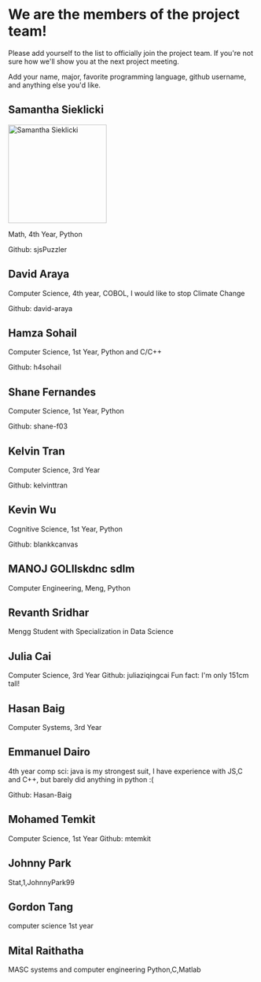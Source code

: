 # We are the members of the project team!

Please add yourself to the list to officially join the project team.
If you're not sure how we'll show you at the next project meeting.

Add your name, major, favorite programming language, github username, and anything else you'd like.

## Samantha Sieklicki
<p align="left">
  <img src="images/SamanthaSieklicki.jpg" width="200" title="Samantha Sieklicki">
</p>
Math, 4th Year, Python

Github: sjsPuzzler

## David Araya
Computer Science, 4th year, COBOL, I would like to stop Climate Change

Github: david-araya

## Hamza Sohail
Computer Science, 1st Year, Python and C/C++

Github: h4sohail

## Shane Fernandes

Computer Science, 1st Year, Python

Github: shane-f03

## Kelvin Tran
Computer Science, 3rd Year

Github: kelvinttran

## Kevin Wu

Cognitive Science, 1st Year, Python

Github: blankkcanvas

## MANOJ GOLIlskdnc sdlm
Computer Engineering, Meng, Python

## Revanth Sridhar
Mengg Student with Specialization in Data Science

## Julia Cai
Computer Science, 3rd Year
Github: juliaziqingcai
Fun fact: I'm only 151cm tall!

## Hasan Baig
Computer Systems, 3rd Year
## Emmanuel Dairo
4th year comp sci: java is my strongest suit, I have experience with JS,C and C++, but barely did anything in python  :(

Github: Hasan-Baig

## Mohamed Temkit
Computer Science, 1st Year
Github: mtemkit

## Johnny Park
Stat,1,JohnnyPark99

## Gordon Tang
computer science 1st year

## Mital Raithatha
MASC systems and computer engineering
Python,C,Matlab
